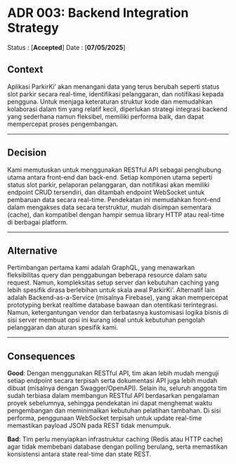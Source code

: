 # ADR 003: Backend Integration Strategy

Status : [**Accepted**]
Date : [**07/05/2025**]

## Context
Aplikasi ParkirKi’ akan menangani data yang terus berubah seperti status slot parkir secara real-time, identifikasi pelanggaran, dan notifikasi kepada pengguna. Untuk menjaga keteraturan struktur kode dan memudahkan kolaborasi dalam tim yang relatif kecil, diperlukan strategi integrasi backend yang sederhana namun fleksibel, memiliki performa baik, dan dapat mempercepat proses pengembangan.


---

## Decision 
Kami memutuskan untuk menggunakan RESTful API sebagai penghubung utama antara front-end dan back-end. Setiap komponen utama seperti status slot parkir, pelaporan pelanggaran, dan notifikasi akan memiliki endpoint CRUD tersendiri, dan ditambah endpoint WebSocket untuk pembaruan data secara real-time. Pendekatan ini memudahkan front-end dalam mengakses data secara terstruktur, mudah disimpan sementara (cache), dan kompatibel dengan hampir semua library HTTP atau real-time di berbagai platform.



---

## Alternative 
Pertimbangan pertama kami adalah GraphQL, yang menawarkan fleksibilitas query dan penggabungan beberapa resource dalam satu request. Namun, kompleksitas setup server dan kebutuhan caching yang lebih spesifik dirasa berlebihan untuk skala awal ParkirKi’. Alternatif lain adalah Backend-as-a-Service (misalnya Firebase), yang akan mempercepat prototyping berkat realtime database bawaan dan otentikasi terintegrasi. Namun, ketergantungan vendor dan terbatasnya kustomisasi logika bisnis di sisi server membuat opsi ini kurang ideal untuk kebutuhan pengolah pelanggaran dan aturan spesifik kami.

---

## Consequences
**Good**:
Dengan menggunakan RESTful API, tim akan lebih mudah menguji setiap endpoint secara terpisah serta dokumentasi API juga lebih mudah dibuat (misalnya dengan Swagger/OpenAPI). Selain itu, seluruh anggota tim sudah terbiasa dalam membangun RESTful API berdasarkan pengalaman proyek sebelumnya, sehingga pendekatan ini dapat menghemat waktu pengembangan dan meminimalkan kebutuhan pelatihan tambahan. Di sisi performa, penggunaan WebSocket terpisah untuk update real-time memastikan payload JSON pada REST tidak menumpuk. 

**Bad**:
Tim perlu menyiapkan infrastruktur caching (Redis atau HTTP cache) agar tidak membebani database dengan polling berulang, serta memastikan konsistensi antara state real-time dan state REST.

